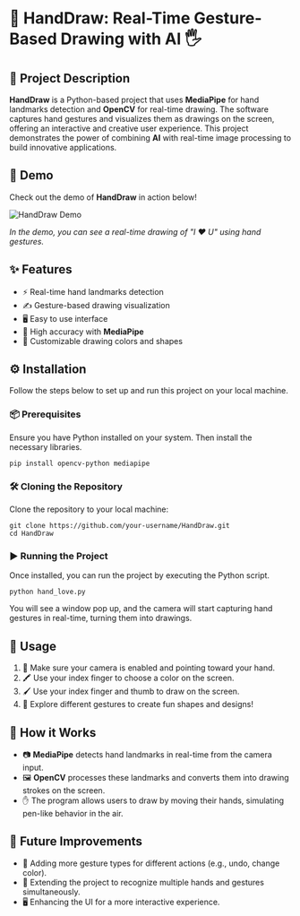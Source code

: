 <h1>🎨 HandDraw: Real-Time Gesture-Based Drawing with AI 🖐️</h1>

<h2>📝 Project Description</h2>

<p><strong>HandDraw</strong> is a Python-based project that uses <strong>MediaPipe</strong> for hand landmarks detection and <strong>OpenCV</strong> for real-time drawing. The software captures hand gestures and visualizes them as drawings on the screen, offering an interactive and creative user experience. This project demonstrates the power of combining <strong>AI</strong> with real-time image processing to build innovative applications.</p>

<h2>🎥 Demo</h2>

<p>Check out the demo of <strong>HandDraw</strong> in action below!</p>
<img src="demo.gif" alt="HandDraw Demo" style="max-width:100%;">
<p><em>In the demo, you can see a real-time drawing of "I ❤️ U" using hand gestures.</em></p>

<h2>✨ Features</h2>
<ul>
  <li>⚡ Real-time hand landmarks detection</li>
  <li>✍️ Gesture-based drawing visualization</li>
  <li>🖥️ Easy to use interface</li>
  <li>🎯 High accuracy with <strong>MediaPipe</strong></li>
  <li>🎨 Customizable drawing colors and shapes</li>
</ul>

<h2>⚙️ Installation</h2>

<p>Follow the steps below to set up and run this project on your local machine.</p>

<h3>📦 Prerequisites</h3>
<p>Ensure you have Python installed on your system. Then install the necessary libraries.</p>

<pre><code>pip install opencv-python mediapipe</code></pre>

<h3>🛠️ Cloning the Repository</h3>
<p>Clone the repository to your local machine:</p>

<pre><code>git clone https://github.com/your-username/HandDraw.git
cd HandDraw</code></pre>

<h3>▶️ Running the Project</h3>
<p>Once installed, you can run the project by executing the Python script.</p>

<pre><code>python hand_love.py</code></pre>

<p>You will see a window pop up, and the camera will start capturing hand gestures in real-time, turning them into drawings.</p>

<h2>🚀 Usage</h2>
<ol>
  <li>📸 Make sure your camera is enabled and pointing toward your hand.</li>
  <li>🖍️ Use your index finger to choose a color on the screen.</li>
  <li>🖌️ Use your index finger and thumb to draw on the screen.</li>
  <li>🎉 Explore different gestures to create fun shapes and designs!</li>
</ol>

<h2>🧠 How it Works</h2>

<ul>
  <li>📷 <strong>MediaPipe</strong> detects hand landmarks in real-time from the camera input.</li>
  <li>🖼️ <strong>OpenCV</strong> processes these landmarks and converts them into drawing strokes on the screen.</li>
  <li>✋ The program allows users to draw by moving their hands, simulating pen-like behavior in the air.</li>
</ul>

<h2>🔮 Future Improvements</h2>
<ul>
  <li>🧩 Adding more gesture types for different actions (e.g., undo, change color).</li>
  <li>🤚 Extending the project to recognize multiple hands and gestures simultaneously.</li>
  <li>🖥️ Enhancing the UI for a more interactive experience.</li>
</ul>
